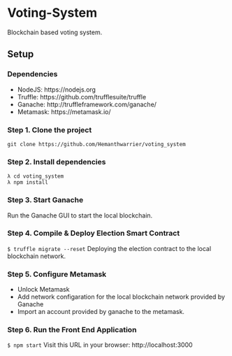 # Voting-System
Blockchain based voting system.
## Setup
### Dependencies
<ul>
  <li>NodeJS: https://nodejs.org</li>
  <li>Truffle: https://github.com/trufflesuite/truffle</li>
  <li>Ganache: http://truffleframework.com/ganache/</li>
  <li>Metamask: https://metamask.io/</li>
</ul>  

### Step 1. Clone the project
`git clone https://github.com/Hemanthwarrier/voting_system`

### Step 2. Install dependencies
```
λ cd voting_system
λ npm install
```
### Step 3. Start Ganache
Run the Ganache GUI to start the local blockchain.

### Step 4. Compile & Deploy Election Smart Contract
`$ truffle migrate --reset`
Deploying the election contract to the local blockchain network.

### Step 5. Configure Metamask
- Unlock Metamask
- Add network configaration for the local blockchain network provided by Ganache
- Import an account provided by ganache to the metamask.

### Step 6. Run the Front End Application
`$ npm start`
Visit this URL in your browser: http://localhost:3000
